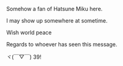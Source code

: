 Somehow a fan of Hatsune Miku here.

I may show up somewhere at sometime.

Wish world peace

Regards to whoever has seen this message.

ヾ(￣▽￣) 39!
